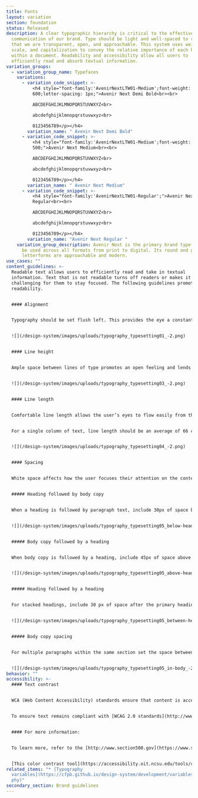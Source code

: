 ```yaml
---
title: Fonts
layout: variation
section: foundation
status: Released
description: A clear typographic hierarchy is critical to the effective
  communication of our brand. Type should be light and well-spaced to reinforce
  that we are transparent, open, and approachable. This system uses weight,
  scale, and capitalization to convey the relative importance of each heading
  within a document. Readability and accessibility allow all users to
  efficiently read and absorb textual information.
variation_groups:
  - variation_group_name: Typefaces
    variations:
      - variation_code_snippet: >-
          <h4 style="font-family:'AvenirNextLTW01-Medium';font-weight:
          600;letter-spacing: 1px;">Avenir Next Demi Bold<br><br>

          ABCDEFGHIJKLMNOPQRSTUVWXYZ<br>

          abcdefghijklmnopqrstuvwxyz<br>

          0123456789</p></h4>
        variation_name: " Avenir Next Demi Bold"
      - variation_code_snippet: >-
          <h4 style="font-family:'AvenirNextLTW01-Medium';font-weight:
          500;">Avenir Next Medium<br><br>

          ABCDEFGHIJKLMNOPQRSTUVWXYZ<br>

          abcdefghijklmnopqrstuvwxyz<br>

          0123456789</p></h4>
        variation_name: " Avenir Next Medium"
      - variation_code_snippet: >-
          <h4 style="font-family:'AvenirNextLTW01-Regular';">Avenir Next
          Regular<br><br>

          ABCDEFGHIJKLMNOPQRSTUVWXYZ<br>

          abcdefghijklmnopqrstuvwxyz<br>

          0123456789</p></h4>
        variation_name: "Avenir Next Regular "
    variation_group_description: Avenir Next is the primary brand typeface and can
      be used across all formats from print to digital. Its round and geometric
      letterforms are approachable and modern.
use_cases: ""
content_guidelines: >-
  Readable text allows users to efficiently read and take in textual
  information. Text that is not readable turns off readers or makes it
  challenging for them to stay focused. The following guidelines promote good
  readability.


  #### Alignment


  Typography should be set flush left. This provides the eye a constant starting point for each line, making text easier to read.


  ![](/design-system/images/uploads/typography_typesetting01_-2.png)


  #### Line height


  Ample space between lines of type promotes an open feeling and lends flow to body copy. When setting body copy, the leading should be 1.375 times the type size, or 37.5% larger.


  ![](/design-system/images/uploads/typography_typesetting03_-2.png)


  #### Line length


  Comfortable line length allows the user’s eyes to flow easily from the end of one line to the beginning of the next.


  For a single column of text, line length should be an average of 66 characters per line, including spaces, but may range from 50 to 75 characters.


  ![](/design-system/images/uploads/typography_typesetting04_-2.png)


  #### Spacing


  White space affects how the user focuses their attention on the content. It makes it easier to know what to read and where to begin. Spacing between typographic elements should be open enough to feel light, but close enough to establish a proper relationship between elements.


  ##### Heading followed by body copy


  When a heading is followed by paragraph text, include 30px of space below Display and 15px below Headings 1–6.


  ![](/design-system/images/uploads/typography_typesetting05_below-headings_-2.png)


  ##### Body copy followed by a heading


  When body copy is followed by a heading, include 45px of space above Heading 2 and 30px above Headings 3–6.


  ![](/design-system/images/uploads/typography_typesetting05_above-headings_-2.png)


  ##### Heading followed by a heading


  For stacked headings, include 30 px of space after the primary heading.


  ![](/design-system/images/uploads/typography_typesetting05_between-headings_-2.png)


  ##### Body copy spacing


  For multiple paragraphs within the same section set the space between paragraphs to 15px.


  ![](/design-system/images/uploads/typography_typesetting05_in-body_-2.png)
behavior: ""
accessibility: >-
  #### Text contrast


  WCA (Web Content Accessibility) standards ensure that content is accessible by everyone, regardless of any disability or user device.


  To ensure text remains compliant with [WCAG 2.0 standards](http://www.w3.org/TR/WCAG20/), use only these permitted color combinations. These options fall within the range of foreground/background color contrast permitted by the Section 508 guidelines.


  #### For more information:


  To learn more, refer to the [http://www.section508.gov](https://www.section508.gov/).


  [This color contrast tool](https://accessibility.oit.ncsu.edu/tools/color-contrast/accessible-color-palette.php?&colors=1e9642,20aa3f,66c368,addc91,c7e5b3,e2efd8,005e5d,257675,579695,89b6b5,b4d2d1,d4e7e6,0050b4,0072ce,4497dc,7eb7e8,afd2f2,d6e8fa,002d72,254b87,5674a3,889cc0,b3c0d9,d3daeb,a01b68,b4267a,c55998,d486b2,e3b2cc,f0d8e2,b63014,d14124,dd735d,e79e8e,f0c3b8,f7e0d9,dc731c,ff9e1b,ffb858,ffce8d,ffe1b9,fff0dd,745745,8a6c57,a18573,baa496,d3c5bc,e7ddd7,101820,43484e,5a5d61,75787b,919395,b4b5b6,d2d3d5,e7e8e9,f7f8f9,ffffff&main=ffffff&level=AA) is a useful resource for testing the compliance of any combination of colors in our palette.
related_items: "* [Typography
  variables](https://cfpb.github.io/design-system/development/variables#typogra\
  phy)"
secondary_section: Brand guidelines
---
```

